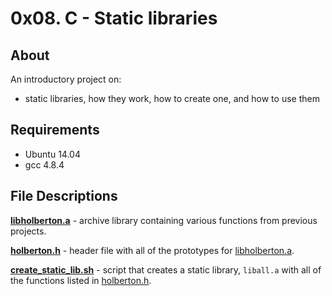 # 0x08. C - Static libraries
## About
An introductory project on:
- static libraries, how they work, how to create one, and how to use them
## Requirements
- Ubuntu 14.04
- gcc 4.8.4
## File Descriptions
**[libholberton.a](libholberton.a)** - archive library containing various functions from previous projects.

**[holberton.h](holberton.h)** - header file with all of the prototypes for [libholberton.a](libholberton.a).

**[create_static_lib.sh](create_static_lib.sh)** - script that creates a static library, `liball.a` with all of the functions listed in [holberton.h](holberton.h).
